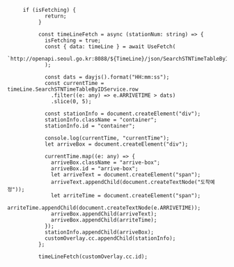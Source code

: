 <!-- idle
중심 좌표나 확대 수준이 변경되면 발생한다.
단, 애니메이션 도중에는 발생하지 않는다.

kakao.maps.event.addListener(map, 'idle', function() {
    // do something
}); -->

<!-- https://apis.map.kakao.com/web/sample/setBounds/ -->

         if (isFetching) {
                return;
              }

              const timeLineFetch = async (stationNum: string) => {
                isFetching = true;
                const { data: timeLine } = await UseFetch(
                  `http://openapi.seoul.go.kr:8088/${TimeLine}/json/SearchSTNTimeTableByIDService/1/300/${stationNum}/1/1/`
                );

                const dats = dayjs().format("HH:mm:ss");
                const currentTime = timeLine.SearchSTNTimeTableByIDService.row
                  .filter((e: any) => e.ARRIVETIME > dats)
                  .slice(0, 5);

                const stationInfo = document.createElement("div");
                stationInfo.className = "container";
                stationInfo.id = "container";

                console.log(currentTime, "currentTime");
                let arriveBox = document.createElement("div");

                currentTime.map((e: any) => {
                  arriveBox.className = "arrive-box";
                  arriveBox.id = "arrive-box";
                  let arriveText = document.createElement("span");
                  arriveText.appendChild(document.createTextNode("도착예정"));
                  let arriteTime = document.createElement("span");
                  arriteTime.appendChild(document.createTextNode(e.ARRIVETIME));
                  arriveBox.appendChild(arriveText);
                  arriveBox.appendChild(arriteTime);
                });
                stationInfo.appendChild(arriveBox);
                customOverlay.cc.appendChild(stationInfo);
              };

              timeLineFetch(customOverlay.cc.id);
